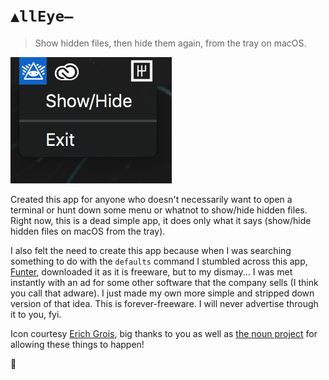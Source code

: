 # `▲llEye—`
> Show hidden files, then hide them again, from the tray on macOS.  

![preview](https://github.com/gvost/all-eye/blob/master/asset/preview.png)

Created this app for anyone who doesn't necessarily want to open a terminal or hunt down some menu or whatnot to show/hide hidden files. Right now, this is a dead simple app, it does only what it says (show/hide hidden files on macOS from the tray).

I also felt the need to create this app because when I was searching something to do with the `defaults` command I stumbled across this app, [Funter](https://nektony.com/products/funter), downloaded it as it is freeware, but to my dismay... I was met instantly with an ad for some other software that the company sells (I think you call that adware). I just made my own more simple and stripped down version of that idea. This is forever-freeware. I will never advertise through it to you, fyi.

Icon courtesy [Erich Grois](https://thenounproject.com/erichgrois/), big thanks to you as well as [the noun project](https://thenounproject.com) for allowing these things to happen!

🖤

